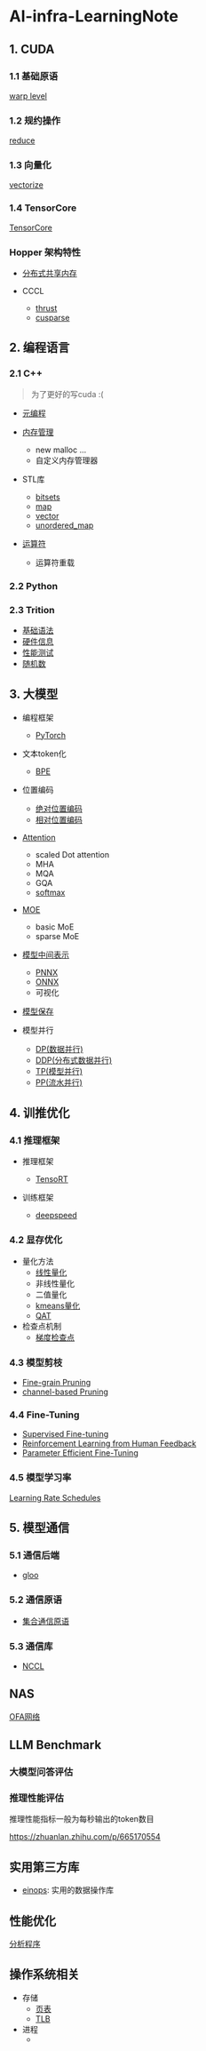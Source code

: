 # AI-infra-LearningNote
## 1. CUDA

### 1.1 基础原语

[warp level](./cuda/primitives/warp/README.md)


### 1.2 规约操作

[reduce](./cuda/reduce/README.md)


### 1.3 向量化

[vectorize](./cuda/vectorize/)

### 1.4 TensorCore

[TensorCore](./cuda/tensorCore/README.md)

### Hopper 架构特性

- [分布式共享内存](./cuda/hopper/DistributedSM/README.md)

- CCCL
    - [thrust](./cuda/cccl/thrust/README.md)
    - [cusparse](./cuda/cccl/cusparse/README.md)
## 2. 编程语言

### 2.1 C++

> 为了更好的写cuda :(

- [元编程](./lang/cpp/metaprogam/README.md)
- [内存管理](./lang/cpp/memory/README.md)
    - new malloc ...
    - 自定义内存管理器
- STL库
    - [bitsets](./lang/cpp/stl/bitsets/README.md)
    - [map](./lang/cpp/stl/map/README.md)
    - [vector](./lang/cpp/stl/vector/README.md)
    - [unordered_map](./lang/cpp/stl/unordered_map/README.md)

- [运算符](./lang/cpp/operator/README.md)
    - 运算符重载

### 2.2 Python

### 2.3 Trition

- [基础语法](./lang/Triton/basic/README.md)
- [硬件信息](./lang/Triton/hardware/README.md)
- [性能测试]()
- [随机数](./lang/Triton/random/README.md)

## 3. 大模型
- 编程框架
    - [PyTorch](./pytorch/README.md)
- 文本token化
    - [BPE](./tokenizer/BPE/README.md)
- 位置编码
    - [绝对位置编码](./position_encode/absolute/README.md)
    - [相对位置编码]()
- [Attention](./LLMArch/Attention/README.md)
    - scaled Dot attention
    - MHA
    - MQA
    - GQA
    - [softmax](./LLMArch/Attention/)
- [MOE](./LLMArch/MoE/README.md)
    - basic MoE
    - sparse MoE

- [模型中间表示](./IR/README.md)
    - [PNNX](./IR/PNNX/README.md)
    - [ONNX](./IR/ONNX/README.md)
    - 可视化

- [模型保存](./model/save_load/README.md)

- 模型并行
    - [DP(数据并行)](./parallel/DP/README.md)
    - [DDP(分布式数据并行)](./parallel/DDP/README.md)
    - [TP(模型并行)](./parallel/TP/README.md)
    - [PP(流水并行)](./parallel/PP/README.md)
## 4. 训推优化

### 4.1 推理框架

- 推理框架
    - [TensoRT](./interferce/TensorRT/README.md)

- 训练框架
    - [deepspeed](./framework/deepspeed/README.md)
    
### 4.2 显存优化

- 量化方法
    - [线性量化](./quant/linearQuant/README.md)
    - 非线性量化
    - 二值量化
    - [kmeans量化](./quant/kmeans/README.md)
    - [QAT](./quant/QAT/README.md)
- 检查点机制
    - [梯度检查点](./train/LowMem/checkpoint/README.md)

### 4.3 模型剪枝

- [Fine-grain Pruning](./inference/prune/fine-grain/README.md)
- [channel-based Pruning](./inference/prune/channel-based/README.md)

### 4.4 Fine-Tuning

- [Supervised Fine-tuning](./train/Fine-tuning/SFT/README.md)
- [Reinforcement Learning from Human Feedback](./train/Fine-tuning/RLHF/README.md)
- [Parameter Efficient Fine-Tuning](./train/Fine-tuning/DPO/README.md)

### 4.5 模型学习率

[Learning Rate Schedules](./model/learningRT/README.md)

## 5. 模型通信

### 5.1 通信后端

- [gloo](./comm/backend/gloo/README.md)


### 5.2 通信原语

- [集合通信原语](./comm/collectivate/README.md)

### 5.3 通信库

- [NCCL](./comm/CCL/NCCL/README.md)

## NAS

[OFA网络](./NAS/README.md)

## LLM Benchmark

### 大模型问答评估

### 推理性能评估

推理性能指标一般为每秒输出的token数目

https://zhuanlan.zhihu.com/p/665170554


## 实用第三方库

- [einops](./third_party/einops/README.md): 实用的数据操作库

## 性能优化

[分析程序](./profile/improve/README.md)


## 操作系统相关

- 存储
    - [页表](./system/memory/pagetable.md)
    - [TLB](./system/memory/tlb.md)
- 进程
    - []()